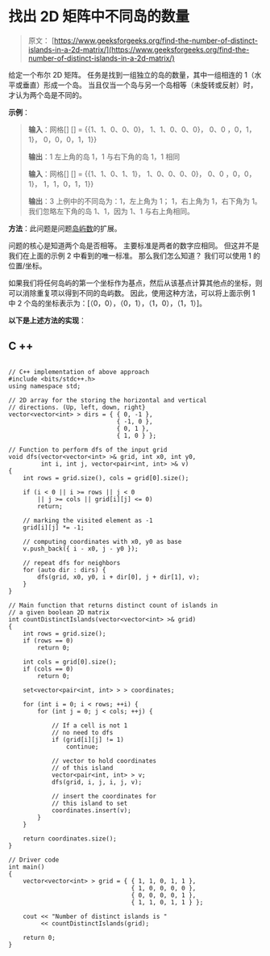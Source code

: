# 找出 2D 矩阵中不同岛的数量

> 原文： [https://www.geeksforgeeks.org/find-the-number-of-distinct-islands-in-a-2d-matrix/](https://www.geeksforgeeks.org/find-the-number-of-distinct-islands-in-a-2d-matrix/)

给定一个布尔 2D 矩阵。 任务是找到一组独立的岛的数量，其中一组相连的 1（水平或垂直）形成一个岛。 当且仅当一个岛与另一个岛相等（未旋转或反射）时，才认为两个岛是不同的。

**示例**：

> **输入**：网格[] [] =
> {{1、1、0、0、0}，
> 1、1、0、0、0}，
> 0、0 ，0，1，1}，
> 0，0，0，1，1}}
> 
> **输出**：1
> 左上角的岛 1，1 与右下角的岛 1，1 相同
> 
> **输入**：网格[] [] =
> {{1、1、0、1、1}，
> 1、0、0、0、0}，
> 0、0 ，0，0，1}，
> 1，1，0，1，1}}
> 
> **输出**：3
> 上例中的不同岛为：1，左上角为 1； 1，右上角为 1，右下角为 1。 我们忽略左下角的岛 1、1，因为 1、1 与右上角相同。

**方法**：此问题是问题[岛屿数](https://www.geeksforgeeks.org/find-number-of-islands/)的扩展。

问题的核心是知道两个岛是否相等。 主要标准是两者的数字应相同。 但这并不是我们在上面的示例 2 中看到的唯一标准。 那么我们怎么知道？ 我们可以使用 1 的位置/坐标。

如果我们将任何岛屿的第一个坐标作为基点，然后从该基点计算其他点的坐标，则可以消除重复项以得到不同的岛屿数。 因此，使用这种方法，可以将上面示例 1 中 2 个岛的坐标表示为：[（0，0），（0，1），（1，0），（1，1）]。

**以下是上述方法的实现**：

## C ++

```

// C++ implementation of above approach 
#include <bits/stdc++.h> 
using namespace std; 

// 2D array for the storing the horizontal and vertical 
// directions. (Up, left, down, right} 
vector<vector<int> > dirs = { { 0, -1 }, 
                              { -1, 0 }, 
                              { 0, 1 }, 
                              { 1, 0 } }; 

// Function to perform dfs of the input grid 
void dfs(vector<vector<int> >& grid, int x0, int y0, 
         int i, int j, vector<pair<int, int> >& v) 
{ 
    int rows = grid.size(), cols = grid[0].size(); 

    if (i < 0 || i >= rows || j < 0 
        || j >= cols || grid[i][j] <= 0) 
        return; 

    // marking the visited element as -1 
    grid[i][j] *= -1; 

    // computing coordinates with x0, y0 as base 
    v.push_back({ i - x0, j - y0 }); 

    // repeat dfs for neighbors 
    for (auto dir : dirs) { 
        dfs(grid, x0, y0, i + dir[0], j + dir[1], v); 
    } 
} 

// Main function that returns distinct count of islands in 
// a given boolean 2D matrix 
int countDistinctIslands(vector<vector<int> >& grid) 
{ 
    int rows = grid.size(); 
    if (rows == 0) 
        return 0; 

    int cols = grid[0].size(); 
    if (cols == 0) 
        return 0; 

    set<vector<pair<int, int> > > coordinates; 

    for (int i = 0; i < rows; ++i) { 
        for (int j = 0; j < cols; ++j) { 

            // If a cell is not 1 
            // no need to dfs 
            if (grid[i][j] != 1) 
                continue; 

            // vector to hold coordinates 
            // of this island 
            vector<pair<int, int> > v; 
            dfs(grid, i, j, i, j, v); 

            // insert the coordinates for 
            // this island to set 
            coordinates.insert(v); 
        } 
    } 

    return coordinates.size(); 
} 

// Driver code 
int main() 
{ 
    vector<vector<int> > grid = { { 1, 1, 0, 1, 1 }, 
                                  { 1, 0, 0, 0, 0 }, 
                                  { 0, 0, 0, 0, 1 }, 
                                  { 1, 1, 0, 1, 1 } }; 

    cout << "Number of distinct islands is "
         << countDistinctIslands(grid); 

    return 0; 
} 

```